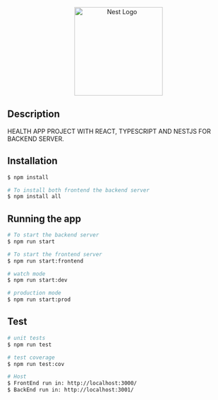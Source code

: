 <p align="center">
  <a href="http://nestjs.com/" target="blank"><img src="https://nestjs.com/img/logo-small.svg" width="200" alt="Nest Logo" /></a>
</p>

## Description

HEALTH APP PROJECT WITH REACT, TYPESCRIPT AND NESTJS FOR BACKEND SERVER.

## Installation

```bash
$ npm install

# To install both frontend the backend server
$ npm install all
```

## Running the app

```bash
# To start the backend server
$ npm run start

# To start the frontend server
$ npm run start:frontend

# watch mode
$ npm run start:dev

# production mode
$ npm run start:prod
```

## Test

```bash
# unit tests
$ npm run test

# test coverage
$ npm run test:cov
```

```bash
# Host
$ FrontEnd run in: http://localhost:3000/
$ BackEnd run in: http://localhost:3001/

```
